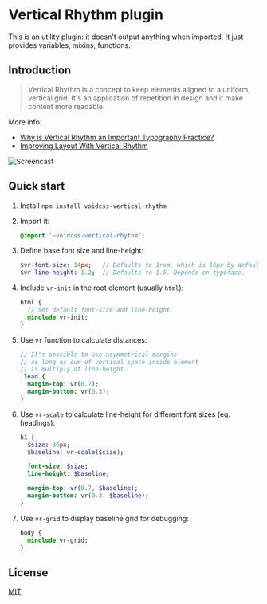 Vertical Rhythm plugin
======================

This is an utility plugin: it doesn't output anything when imported.
It just provides variables, mixins, functions.

Introduction
------------

> Vertical Rhythm is a concept to keep elements aligned to a uniform, vertical grid.
> It's an application of repetition in design and it make content more readable.

More info:
 - [Why is Vertical Rhythm an Important Typography Practice?](http://zellwk.com/blog/why-vertical-rhythms/)
 - [Improving Layout With Vertical Rhythm](http://webdesign.tutsplus.com/articles/improving-layout-with-vertical-rhythm--webdesign-14070)

![Screencast](./intro.gif)

Quick start
-----------

1. Install `npm install voidcss-vertical-rhythm`

2. Import it:

   ```sass
   @import '~voidcss-vertical-rhythm';
   ```

3. Define base font size and line-height:

   ```sass
   $vr-font-size: 14px;   // Defaults to 1rem, which is 16px by default.
   $vr-line-height: 1.2;  // Defaults to 1.5. Depends on typeface.
   ```

4. Include `vr-init` in the root element (usually `html`):

   ```sass
   html {
     // Set default font-size and line-height.
     @include vr-init;
   }
   ```

5. Use `vr` function to calculate distances:

   ```sass
   // It's possible to use asymmetrical margins
   // as long as sum of vertical space inside element
   // is multiply of line-height.
   .lead {
     margin-top: vr(0.7);
     margin-bottom: vr(0.3);
   }
   ```

6. Use `vr-scale` to calculate line-height for different font sizes (eg. headings):

   ```sass
   h1 {
     $size: 36px;
     $baseline: vr-scale($size);

     font-size: $size;
     line-height: $baseline;

     margin-top: vr(0.7, $baseline);
     margin-bottom: vr(0.3, $baseline);
   }
   ```

7. Use `vr-grid` to display baseline grid for debugging:

   ```sass
   body {
     @include vr-grid;
   }
   ```

License
-------

[MIT](./LICENSE)
